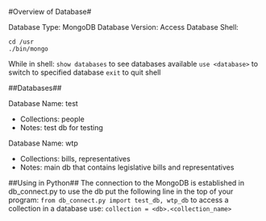 #Overview of Database#

Database Type: MongoDB
Database Version:
Access Database Shell:
```
cd /usr
./bin/mongo
```

While in shell:
`show databases` to see databases available
`use <database>` to switch to specified database
`exit` to quit shell

##Databases##

Database Name: test
 * Collections: people
 * Notes: test db for testing 

Database Name: wtp
 * Collections: bills, representatives
 * Notes: main db that contains legislative bills and representatives 

##Using in Python##
The connection to the MongoDB is established in db\_connect.py to use the db put the following line in the top of your program:
`from db_connect.py import test_db, wtp_db`
to access a collection in a database use:
`collection = <db>.<collection_name>`
